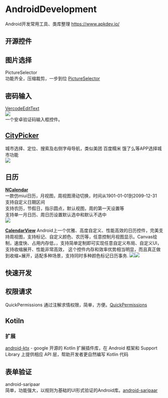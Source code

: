 # AndroidDevelopment
Android开发常用工具、类库整理 https://www.apkdev.io/
## 开源控件
## 图片选择
PictureSelector  
功能齐全，压缩裁剪，一步到位 [PictureSelector](https://github.com/LuckSiege/PictureSelector)

## 密码输入
[VercodeEditText](https://github.com/JustKiddingBaby/VercodeEditText)  
![](https://github.com/JustKiddingBaby/VercodeEditText/raw/master/img/demo.gif)  
一个安卓验证码输入框控件。
## [CityPicker](https://github.com/zaaach/CityPicker)  
城市选择、定位、搜索及右侧字母导航，类似美团 百度糯米 饿了么等APP选择城市功能  
![](https://github.com/zaaach/CityPicker/raw/master/art/screen3.gif)

## 日历
[**NCalendar**](https://github.com/yannecer/NCalendar)  
一款仿miui日历，月视图，周视图滑动切换，时间从1901-01-01到2099-12-31  
支持自定义日期区间  
支持农历，节假日，指示圆点，默认视图，周的第一天设置等  
支持单一月日历、周日历设置默认选中和默认不选中  
![](https://github.com/yannecer/NCalendar/raw/master/app/ncalendar3.gif)  

[**CalendarView**](https://github.com/huanghaibin-dev/CalendarView)
Android上一个优雅、高度自定义、性能高效的日历控件，完美支持周视图，支持标记、自定义颜色、农历等，任意控制月视图显示。Canvas绘制，速度快、占用内存低，，支持简单定制即可实现任意自定义布局、自定义UI，支持收缩展开、性能非常高效， 这个控件内存和效率优势相当明显，而且真正做到收缩+展开，适配多种场景，支持同时多种颜色标记日历事务.
![](https://github.com/huanghaibin-dev/CalendarView/raw/master/app/src/main/assets/custom_expand.png)![](https://github.com/huanghaibin-dev/CalendarView/raw/master/app/src/main/assets/custom_shrink.png)


## 快速开发

## 权限请求
QuickPermissions 
通过注解求情权限，简单，方便。[QuickPermissions ](https://github.com/QuickPermissions/QuickPermissions)

## Kotiln 
### 扩展
[android-ktx](https://github.com/android/android-ktx) - google 开源的 Kotlin 扩展插件库，在 Android 框架和 Support Library 上提供相应 API 层，帮助开发者更自然编写 Kotlin 代码  

## 表单验证
android-saripaar  
简单，功能强大，以规则为基础的UI形式验证的Android库。[android-saripaar ](https://github.com/ragunathjawahar/android-saripaar)

